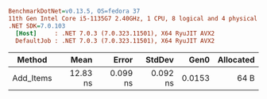 ``` ini

BenchmarkDotNet=v0.13.5, OS=fedora 37
11th Gen Intel Core i5-1135G7 2.40GHz, 1 CPU, 8 logical and 4 physical cores
.NET SDK=7.0.103
  [Host]     : .NET 7.0.3 (7.0.323.11501), X64 RyuJIT AVX2
  DefaultJob : .NET 7.0.3 (7.0.323.11501), X64 RyuJIT AVX2


```
|    Method |     Mean |    Error |   StdDev |   Gen0 | Allocated |
|---------- |---------:|---------:|---------:|-------:|----------:|
| Add_Items | 12.83 ns | 0.099 ns | 0.092 ns | 0.0153 |      64 B |

